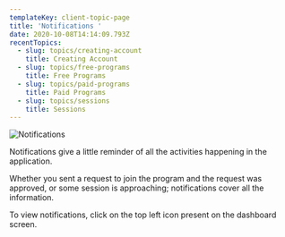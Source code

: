 ```yaml
---
templateKey: client-topic-page
title: 'Notifications '
date: 2020-10-08T14:14:09.793Z
recentTopics:
  - slug: topics/creating-account
    title: Creating Account
  - slug: topics/free-programs
    title: Free Programs
  - slug: topics/paid-programs
    title: Paid Programs
  - slug: topics/sessions
    title: Sessions
---
```

![Notifications](/img/notifications-i.png "Notifications")

Notifications give a little reminder of all the activities happening in the application.

Whether you sent a request to join the program and the request was approved, or some session is approaching; notifications cover all the information. 

To view notifications, click on the top left icon present on the dashboard screen.
